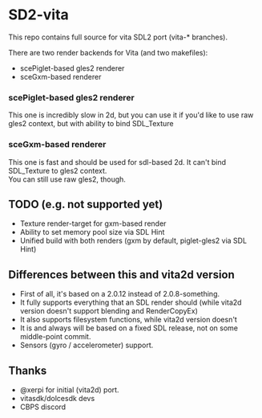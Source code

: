 # SD2-vita

This repo contains full source for vita SDL2 port (vita-* branches).

There are two render backends for Vita (and two makefiles):  
* scePiglet-based gles2 renderer
* sceGxm-based renderer

### scePiglet-based gles2 renderer

This one is incredibly slow in 2d, but you can use it if you'd like to use raw gles2 context, but with ability to bind SDL_Texture

### sceGxm-based renderer

This one is fast and should be used for sdl-based 2d. It can't bind SDL_Texture to gles2 context.  
You can still use raw gles2, though.


## TODO (e.g. not supported yet)

* Texture render-target for gxm-based render
* Ability to set memory pool size via SDL Hint
* Unified build with both renders (gxm by default, piglet-gles2 via SDL Hint)


## Differences between this and vita2d version

* First of all, it's based on a 2.0.12 instead of 2.0.8-something.
* It fully supports everything that an SDL render should (while vita2d version doesn't support blending and RenderCopyEx)
* It also supports filesystem functions, while vita2d version doesn't
* It is and always will be based on a fixed SDL release, not on some middle-point commit.
* Sensors (gyro / accelerometer) support.

## Thanks
* @xerpi for initial (vita2d) port.
* vitasdk/dolcesdk devs
* CBPS discord